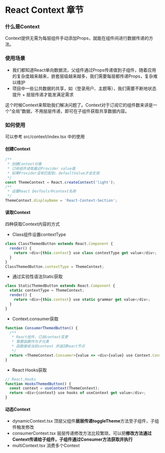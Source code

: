 # React Context 章节

### 什么是Context

Context提供无需为每层组件手动添加Props，就能在组件间进行数据传递的方法。

### 使用场景

- 我们都知道React单向数据流，父组件通过Props传递值到子组件，随着应用的复杂度越来越来，嵌套层级越来越多，我们需要每层都传递Props，复杂难以维护
- 项目中一些公共数据的共享，如（登录用户、主题等），我们需要不断地状态提升 + 层层传递才能发满足需求

这个时候Context来帮助我们解决问题了。Context对于订阅它的组件数来讲是一个“全局”数据，不用层层传递，即可在子组件获取共享数据内容。

### 如何使用

可以参考 src/context/index.tsx 中的使用

#### 创建Context

```javascript
/**
 * 创建Context对象
 * 订阅组件读取最近Provider value值
 * 如果Provider没有匹配到，defaultValue才会生效
 */
const ThemeContext = React.createContext('light');
/**
 * 设置React DevTools中context名称
 */
ThemeContext.displayName = 'React-Context-Section';
```

#### 读取Context

四种获取Context内容的方式

- Class组件设置contextType

```javascript
class ClassThemedButton extends React.Component {
  render() {
    return <div>{this.context} use class contextType get value</div>;
  }
}
ClassThemedButton.contextType = ThemeContext;
```

- 通过实验性语法Static获取

```javascript
class StaticThemedButton extends React.Component {
  static contextType = ThemeContext;
  render() {
    return <div>{this.context} use static grammar get value</div>;
  }
}
```

- Context.consumer获取

```javascript
function ConsumerThemedButton() {
  /**
   * React组件，订阅context变更
   * 需要函数作为子元素
   * 函数接收当前context 并返回React节点
   */
  return <ThemeContext.Consumer>{value => <div>{value} use Context.Consumer get value</div>}</ThemeContext.Consumer>;
}
```

- React Hooks获取

```javascript
// React.Hooks
function HooksThemedButton() {
  const context = useContext(ThemeContext);
  return <div>{context} use hooks of useContext get value</div>;
}
```

#### 动态Context

- dynamicContext.tsx 顶层父组件**层层传递toggleTheme**方法至子组件，子组件触发修改
- consumerContext.tsx 层层传递修改方法比较繁琐，可以把**修改方法通过Context传递给子组件，子组件通过Consumer方法获取并执行**
- multiContext.tsx 消费多个Context